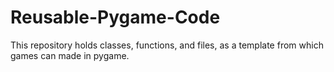 # Reusable-Pygame-Code
This repository holds classes, functions, and files, as a template from which games can made in pygame.
